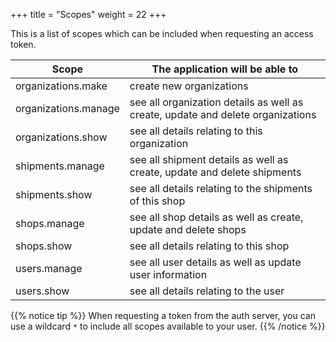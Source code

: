 +++
title = "Scopes"
weight = 22
+++

This is a list of scopes which can be included when requesting an access token.

Scope                | The application will be able to
-------------------- | -----------
organizations.make   | create new organizations
organizations.manage | see all organization details as well as create, update and delete organizations
organizations.show   | see all details relating to this organization
shipments.manage     | see all shipment details as well as create, update and delete shipments
shipments.show       | see all details relating to the shipments of this shop
shops.manage         | see all shop details as well as create, update and delete shops
shops.show           | see all details relating to this shop
users.manage         | see all user details as well as update user information
users.show           | see all details relating to the user

{{% notice tip %}}
When requesting a token from the auth server, you can use a wildcard `*` to include all scopes available to your user.
{{% /notice %}}
